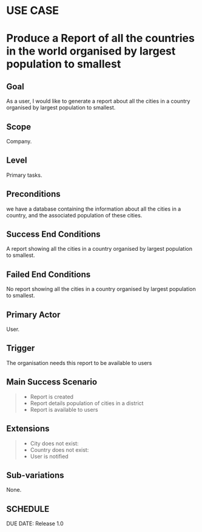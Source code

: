 # USE CASE 
# Produce a Report of all the countries in the world organised by largest population to smallest

## Goal
As a user, I would like to generate a report about all the cities in a country organised by largest population to smallest.

## Scope
Company.

## Level
Primary tasks.

## Preconditions
we have a database containing the information about all the cities in a country, and the associated population of these cities.


## Success End Conditions

A report showing all the cities in a country organised by largest population to smallest.

## Failed End Conditions

No report showing all the cities in a country organised by largest population to smallest.

## Primary Actor

User.

## Trigger
The organisation needs this report to be available to users

## Main Success Scenario

>- Report is created
>- Report details population of cities in a district
>- Report is available to users

## Extensions

>- City does not exist:
>- Country does not exist:
>- User is notified

## Sub-variations

None.

## SCHEDULE

DUE DATE: Release 1.0